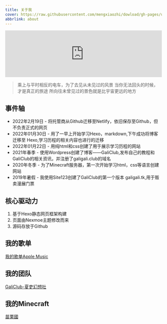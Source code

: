 ```yaml
---
title: 关于我
cover: https://raw.githubusercontent.com/mengxiaozhi/dowload/gh-pages/u25.jpg
abbrlink: about
---
```


<iframe allow="autoplay *; encrypted-media *; fullscreen *" frameborder="0" height="150" style="width:100%;max-width:660px;overflow:hidden;background:transparent;" sandbox="allow-forms allow-popups allow-same-origin allow-scripts allow-storage-access-by-user-activation allow-top-navigation-by-user-activation" src="https://embed.music.apple.com/tw/album/%E3%81%93%E3%81%93%E3%81%8B%E3%82%89-%E3%81%93%E3%81%93%E3%81%8B%E3%82%89/1529218256?i=1529218544&l=en"></iframe>

>乘上与平时相反的电车，为了去见从未见过的风景
>当你无法回头的时候，才是真正的旅途
>所向往未曾见过的景色就是比宇宙更远的地方

## 事件轴
- 2022年2月19日 - 将托管商从Github迁移至Netlify，依旧保存至Github，但不负责正式的网页
- 2022年01月30日 - 用了一早上开始学习Hexo，markdown,下午成功将博客迁移至 Hexo,学习历程的相关内容也进行的迁移
- 2022年01月22日 - 用纯html和css创建了用于展示学习历程的网站
- 2021年春季 - 使用Wordpress创建了博客——GaliClub,发布自己的教程和GaliClub的相关资讯，并注册了galigali.club的域名
- 2020年冬季 - 为了Minecraft服务器，第一次开始学习html，css等语言创建网站
- 2019年暑假 - 我使用Site123创建了GaliClub的第一个版本 galigali.tk,用于贩卖漫展门票

## 核心驱动力
1. 基于Hexo静态网页框架构建
2. 页面由Nexmoe主题修改而来
3. 源码存放于Github

## 我的歌单
[我的歌单Apple Music](https://music.apple.com/profile/mengxiaozhi)

## 我的团队
[GaliClub-夏吏幻想社](https://galigali.club)

## 我的Minecraft
[苗栗國](https://miaoli.galigali.club)
